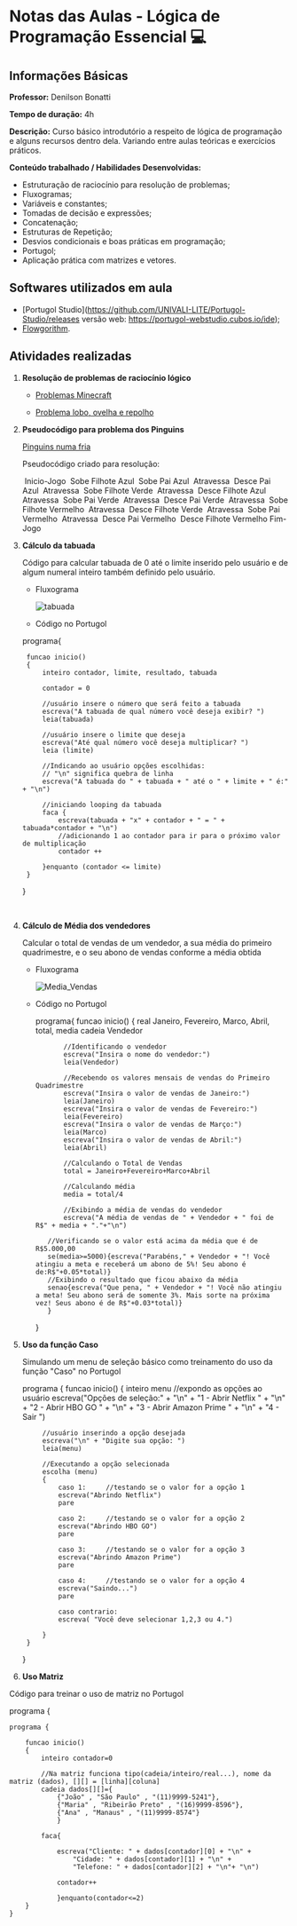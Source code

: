 # Notas das Aulas - Lógica de Programação Essencial :computer:



## Informações Básicas

**Professor:** Denilson Bonatti

**Tempo de duração:** 4h

**Descrição:** Curso básico introdutório a respeito de lógica de programação e alguns recursos dentro dela. Variando entre aulas teóricas e exercícios práticos.

**Conteúdo trabalhado / Habilidades Desenvolvidas:**

- Estruturação de raciocínio para resolução de problemas; 
- Fluxogramas;
- Variáveis e constantes;
- Tomadas de decisão e expressões;
- Concatenação;
- Estruturas de Repetição;
- Desvios condicionais e boas práticas em programação;
- Portugol;
- Aplicação prática com matrizes e vetores.



## Softwares utilizados em aula

- [Portugol Studio](https://github.com/UNIVALI-LITE/Portugol-Studio/releases
  	versão web: https://portugol-webstudio.cubos.io/ide); 
- [Flowgorithm](http://www.flowgorithm.org/download/index.html).



## Atividades realizadas



1. **Resolução de problemas de raciocínio lógico** 

   - [Problemas Minecraft](https://studio.code.org/s/mc/lessons/1/levels/1)

   - [Problema lobo, ovelha e repolho](https://www.proprofsgames.com/wolf-sheep-and-cabbage/)

     

2. **Pseudocódigo para problema dos Pinguins**

   [Pinguins numa fria](https://rachacuca.com.br/jogos/pinguins-numa-fria/)

   Pseudocódigo criado para resolução:

   ​	Inicio-Jogo
   ​		Sobe Filhote Azul
   ​		Sobe Pai Azul
   ​		Atravessa
   ​		Desce Pai Azul
   ​		Atravessa
   ​		Sobe Filhote Verde
   ​		Atravessa
   ​		Desce Filhote Azul
   ​		Atravessa
   ​		Sobe Pai Verde
   ​		Atravessa
   ​		Desce Pai Verde
   ​		Atravessa
   ​		Sobe Filhote Vermelho
   ​		Atravessa
   ​		Desce Filhote Verde
   ​		Atravessa
   ​		Sobe Pai Vermelho
   ​		Atravessa
   ​		Desce Pai Vermelho
   ​		Desce Filhote Vermelho
   ​	Fim-Jogo

   

3. **Cálculo da tabuada**

   Código para calcular tabuada de 0 até o limite inserido pelo usuário e  de algum numeral inteiro também  definido pelo usuário.

   - Fluxograma

     ![tabuada](tabuada.jpg)

     

   - Código no Portugol

   	programa{
   	
   		funcao inicio()
   		{
   			inteiro contador, limite, resultado, tabuada
   		
   			contador = 0
   		
   			//usuário insere o número que será feito a tabuada
   			escreva("A tabuada de qual número você deseja exibir? ")
   			leia(tabuada)
   		
   			//usuário insere o limite que deseja
   			escreva("Até qual número você deseja multiplicar? ")
   			leia (limite)
   		
   			//Indicando ao usuário opções escolhidas:
   			// "\n" significa quebra de linha
   			escreva("A tabuada do " + tabuada + " até o " + limite + " é:" + "\n")
   			
   			//iniciando looping da tabuada
   			faca {
   				escreva(tabuada + "x" + contador + " = " + tabuada*contador + "\n")
   				//adicionando 1 ao contador para ir para o próximo valor de multiplicação
   				contador ++
   			
   			}enquanto (contador <= limite)	
   		}
   	}

   ​	

4. **Cálculo de Média dos vendedores**

   Calcular o total de vendas de um vendedor, a sua média do primeiro quadrimestre, e o seu abono de vendas conforme a média obtida

   - Fluxograma

     ![Media_Vendas](Fluxograma_Media_Vendas.jpg)

   - Código no Portugol

     	programa{
     		funcao inicio()
     		{
     			real Janeiro, Fevereiro, Marco, Abril, total, media
     			cadeia Vendedor
     		
     			//Identificando o vendedor
     			escreva("Insira o nome do vendedor:")
     			leia(Vendedor)
     		
     			//Recebendo os valores mensais de vendas do Primeiro Quadrimestre
     			escreva("Insira o valor de vendas de Janeiro:")
     			leia(Janeiro)
     			escreva("Insira o valor de vendas de Fevereiro:")
     			leia(Fevereiro)
     			escreva("Insira o valor de vendas de Março:")
     			leia(Marco)
     			escreva("Insira o valor de vendas de Abril:")
     			leia(Abril)
     		
     			//Calculando o Total de Vendas
     			total = Janeiro+Fevereiro+Marco+Abril
     	
     			//Calculando média
     			media = total/4
     		
     			//Exibindo a média de vendas do vendedor
     			escreva("A média de vendas de " + Vendedor + " foi de R$" + media + "."+"\n")
     	
     		//Verificando se o valor está acima da média que é de R$5.000,00
     		se(media>=5000){escreva("Parabéns," + Vendedor + "! Você atingiu a meta e receberá um abono de 5%! Seu abono é de:R$"+0.05*total)}
     		//Exibindo o resultado que ficou abaixo da média
     		senao{escreva("Que pena, " + Vendedor + "! Você não atingiu a meta! Seu abono será de somente 3%. Mais sorte na próxima vez! Seus abono é de R$"+0.03*total)}
     		}
     	}
     

5. **Uso da função Caso**

   Simulando um menu de seleção básico como treinamento do uso da função "Caso" no Portugol

   
   	programa
   	{
   		funcao inicio()
   		{
   			inteiro menu
   			//expondo as opções ao usuário
   			escreva("Opções de seleção:" + "\n" + "1 - Abrir Netflix " + "\n" + "2 - Abrir HBO GO " + "\n" + "3 - Abrir Amazon Prime " + "\n" + "4 - Sair ")
   		
   			//usuário inserindo a opção desejada
   			escreva("\n" + "Digite sua opção: ")
   			leia(menu)
   	
   			//Executando a opção selecionada
   			escolha (menu)
   			{
   				caso 1: 	//testando se o valor for a opção 1
   				escreva("Abrindo Netflix")
   				pare
   				
   				caso 2: 	//testando se o valor for a opção 2
   				escreva("Abrindo HBO GO")
   				pare
   				
   				caso 3: 	//testando se o valor for a opção 3
   				escreva("Abrindo Amazon Prime")
   				pare
   				
   				caso 4: 	//testando se o valor for a opção 4
   				escreva("Saindo...")
   				pare			
   		
   				caso contrario:
   				escreva( "Você deve selecionar 1,2,3 ou 4.")
   		 	
   			}  
   		}
   	}
   
6. **Uso Matriz**

Código para treinar o uso de matriz no Portugol

programa
{
	
	programa {
	
		funcao inicio()
		{
			inteiro contador=0
			
			//Na matriz funciona tipo(cadeia/inteiro/real...), nome da matriz (dados), [][] = [linha][coluna]
			cadeia dados[][]={
				{"João" , "São Paulo" , "(11)9999-5241"},
				{"Maria" , "Ribeirão Preto" , "(16)9999-8596"},
				{"Ana" , "Manaus" , "(11)9999-8574"}
				}
		
			faca{
			
				escreva("Cliente: " + dados[contador][0] + "\n" +
					"Cidade: " + dados[contador][1] + "\n" +
					"Telefone: " + dados[contador][2] + "\n"+ "\n")
				
				contador++
			
				}enquanto(contador<=2)
		}
	}
